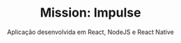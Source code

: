 <h1 align="center">Mission: Impulse</h1>
<p align="center">Aplicação desenvolvida em React, NodeJS e React Native</p>
<h1 align="center">
  <img src="https://global-uploads.webflow.com/61d83a2ebb0ae01ab96e841a/624ecae7654d9a4a772ad79d_astronauta%2Bcode-NLW-Return.png" loading="lazy" alt="">
</h1>
